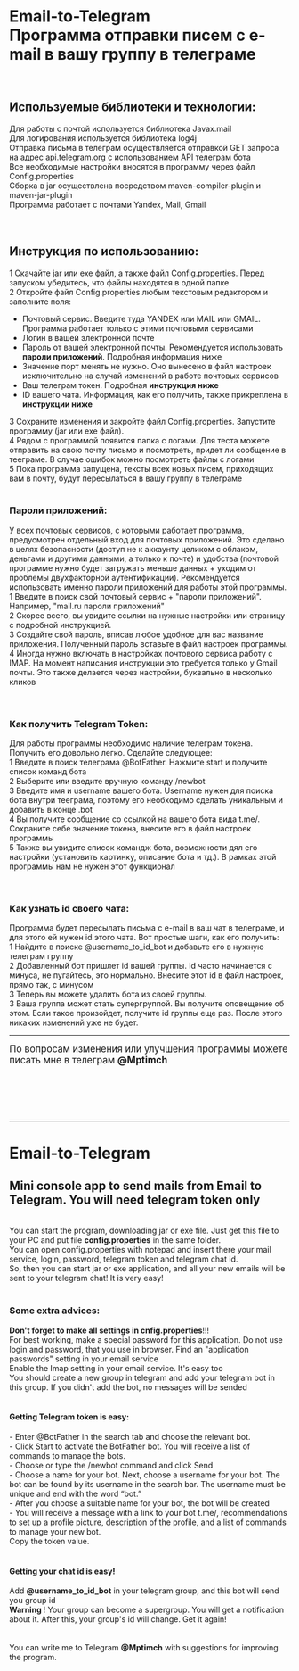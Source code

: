 <h1>Email-to-Telegram <br>
Программа отправки писем с e-mail в вашу группу в телеграме </h1>
<br>
<h2> Используемые библиотеки и технологии: </h2>
Для работы с почтой используется библиотека Javax.mail<br>
Для логирования используется библиотека log4j<br>
Отправка письма в телеграм осуществляется отправкой GET запроса на адрес api.telegram.org с использованием API телеграм бота<br>
Все необходимые настройки вносятся в программу через файл Config.properties<br>
Сборка в jar осуществлена посредством maven-compiler-plugin и maven-jar-plugin<br>
Программа работает с почтами Yandex, Mail, Gmail <br>
<br>
<br>
<h2> Инструкция по использованию: </h2>
1 Скачайте jar или exe файл, а также файл Config.properties. Перед запуском убедитесь, что файлы находятся в одной папке<br>
2 Откройте файл Config.properties любым текстовым редактором и заполните поля:<br> <ul>
  <li>Почтовый сервис. Введите туда YANDEX или MAIL или GMAIL. Программа работает только с этими почтовыми сервисами<br> </li>
  <li>Логин в вашей электронной почте <br></li>
  <li>Пароль от вашей электронной почты. Рекомендуется использовать <b>пароли приложений</b>. Подробная информация ниже <br></li>
   <li>Значение порт менять не нужно. Оно вынесено в файл настроек исключительно на случай изменений в работе почтовых сервисов<br></li>
   <li>Ваш телеграм токен. Подробная <b>инструкция ниже</b><br></li>
   <li>ID вашего чата. Информация, как его получить, также прикреплена в <b>инструкции ниже</b><br></li>
  </ul>
3 Сохраните изменения и закройте файл Config.properties. Запустите программу (jar или exe файл).<br>
4 Рядом с программой появится папка с логами. Для теста можете отправить на свою почту письмо и посмотреть, придет ли сообщение в тееграме. В случае ошибок можно посмотреть файлы с логами<br>
5 Пока программа запущена, тексты всех новых писем, приходящих вам в почту, будут пересылаться в вашу группу в телеграме
<br>
<br>
<h3> Пароли приложений: </h3>
У всех почтовых сервисов, с которыми работает программа, предусмотрен отдельный вход для почтовых приложений. Это сделано в целях безопасности (доступ не к аккаунту целиком с облаком, деньгами и другими данными, а только к почте) и удобства (почтовой программе нужно будет загружать меньше данных + уходим от проблемы двухфакторной аутентификации). Рекомендуется использовать именно пароли приложений для работы этой программы.<br>
1 Введите в поиск свой почтовый сервис + "пароли приложений". Например, "mail.ru пароли приложений"<br>
2 Скорее всего, вы увидите ссылки на нужные настройки или страницу с подробной инструкцией. <br>
3 Создайте свой пароль, вписав любое удобное для вас название приложения. Полученный пароль вставьте в файл настроек программы.<br>
4 Иногда нужно включать в настройках почтового сервиса работу с IMAP. На момент написания инструкции это требуется только у Gmail почты. Это также делается через настройки, буквально в несколько кликов<br>
<br>
<br>
<h3> Как получить Telegram Token: </h3>
Для работы программы необходимо наличие телеграм токена. Получить его довольно легко. Сделайте следующее:<br>
1 Введите в поиск телеграма @BotFather. Нажмите start и получите список команд бота<br>
2 Выберите или введите вручную команду /newbot<br>
3 Введите имя и username вашего бота. Username нужен для поиска бота внутри тееграма, поэтому его необходимо сделать уникальным и добавить в конце .bot<br>
4 Вы получите сообщение со ссылкой на вашего бота вида t.me/<bot_username>. Сохраните себе значение токена, внесите его в файл настроек программы<br>
5 Также вы увидите список командж бота, возможности дял его настройки (установить картинку, описание бота и тд.). В рамках этой программы нам не нужен этот функционал<br>
<br>
<br>
<h3> Как узнать id своего чата: </h3>
Программа будет пересылать письма с e-mail в ваш чат в телеграме, и для этого ей нужен id этого чата. Вот простые шаги, как его получить:<br>
  1 Найдите в поиске @username_to_id_bot и добавьте его в нужную телеграм группу<br>
  2 Добавленный бот пришлет id вашей группы. Id часто начинается с минуса, не пугайтесь, это нормально. Внесите этот id в файл настроек, прямо так, с минусом<br>
  3 Теперь вы можете удалить бота из своей группы.<br>
  3 Ваша группа может стать супергруппой. Вы получите оповещение об этом. Если такое произойдет, получите id группы еще раз. После этого никаких изменений уже не будет.<br>
  <hr>
  <big>По вопросам изменения или улучшения программы можете писать мне в телеграм <b>@Mptimch</b> </big>
<br>
<br>
<br>
<br>
<br>
<br>
  <hr>
  <h1> Email-to-Telegram </h1>
<h2>Mini console app to send mails from Email to Telegram. You will need telegram token only </h2>
<br>
You can start the program, downloading jar or exe file. Just get this file to your PC and put file <b>config.properties</b> in the same folder.<br>
You can open config.properties with notepad and insert there your mail service, login, password, telegram token and telegram chat id.<br>
So, then you can start jar or exe application, and all your new emails will be sent to your telegram chat! It is very easy!<br>
<br>
<h3>Some extra advices:</h3>
<b>Don't forget to make all settings in cnfig.properties</b>!!!<br>
For best working, make a special password for this application. Do not use login and password, that you use in browser. Find an "application passwords" setting in your email service<br>
Enable the Imap setting in your email service. It's easy too<br>
You should create a new group in telegram and add your telegram bot in this group. If you didn't add the bot, no messages will be sended<br>
<br>
<h4>Getting Telegram token is easy: </h4>
- Enter @BotFather in the search tab and choose the relevant bot.<br>
- Click Start to activate the BotFather bot. You will receive a list of commands to manage the bots.<br>
- Choose or type the /newbot command and click Send<br>
- Choose a name for your bot. Next, choose a username for your bot. The bot can be found by its username in the search bar. The username must be unique and end with the word “bot.”<br>
- After you choose a suitable name for your bot, the bot will be created<br>
- You will receive a message with a link to your bot t.me/<bot_username>, recommendations to set up a profile picture, description of the profile, and a list of commands to manage your new bot.<br>
Copy the token value.<br>
<br>
<h4>Getting your chat id is easy! </h4>
Add <b>@username_to_id_bot</b> in your telegram group, and this bot will send you group id <br>
<b>Warning </b>! Your group can become a supergroup. You will get a notification about it. After this, your group's id will change. Get it again!<br>
<br>
<br>
You can write me to Telegram <b>@Mptimch</b> with suggestions for improving the program.
